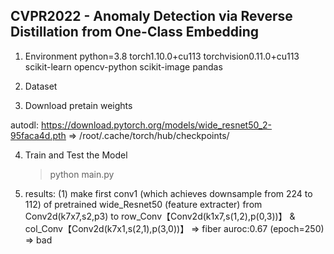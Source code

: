 ﻿## CVPR2022 - Anomaly Detection via Reverse Distillation from One-Class Embedding

1. Environment
	python=3.8
    torch1.10.0+cu113
    torchvision0.11.0+cu113
    scikit-learn
    opencv-python
    scikit-image
    pandas
2. Dataset

3. Download pretain weights

autodl: https://download.pytorch.org/models/wide_resnet50_2-95faca4d.pth => /root/.cache/torch/hub/checkpoints/
    
4. Train and Test the Model    
    > python main.py

5. results:
    (1) make first conv1 (which achieves downsample from 224 to 112) of pretrained wide_Resnet50 (feature extracter) from Conv2d(k7x7,s2,p3) to row_Conv【Conv2d(k1x7,s(1,2),p(0,3))】 & col_Conv【Conv2d(k7x1,s(2,1),p(3,0))】 => fiber auroc:0.67 (epoch=250) => bad
    
